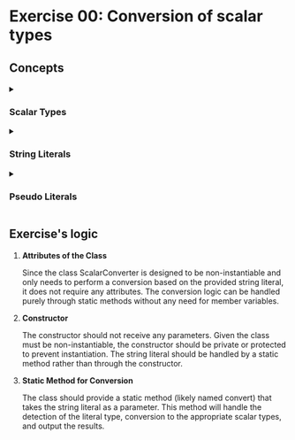# Exercise 00: Conversion of scalar types

## Concepts
<details>
<summary><h3> Scalar Types </h3></summary>

Data types that hold a single value, as opposed to aggregate types like arrays, classes, or structures that can hold multiple values.
Main categories of scalar types:
1. Arithmetic Types
	1.1 Integer Types: Signed(short/int/long/long long) or Unsigned(unsigned short/unsigned int/unsigned long/unsigned long long)
	1.2 Floating-point Types: float/double/long double
2. Character Types
	2.1 Char: Signed char or Unsigned char
	2.2 wchar_t: used for wide characters(larger character sets like Unicode)
	2.3 char16_t and char32_t: used for Unicode characters in UTF-16 and UTF-32 encodings, respectively
3. Boolean Type: bool
4. Pointer Types
	2.1 int*, char*...: These are pointers to specific types
	2.2 void: A generic pointer that can hold the address of any data type
5. Enumerated types (enum)
</details>

<details>
<summary><h3> String Literals </h3></summary>

When we talk about a "string representation of a C++ literal", we're talking about how literals of various types (integers, floats, characters, etc.) are expressed as strings in source code, rather than referring to string literals themselves (char* or std::string).
Let's consider a function that takes a string representation of a literal:

```void processLiteral(const std::string& literal);```

If you call this function, you're passing in a string that represents a literal, not necessarily a literal that is a string. For example:
```
processLiteral("123");       // Represents an integer literal
processLiteral("3.14");      // Represents a floating-point literal
processLiteral("'a'");       // Represents a character literal
processLiteral("\"hello\""); // Represents a string literal
processLiteral("true");      // Represents a boolean literal
```
</details>

<details>
<summary><h3> Pseudo Literals </h3></summary>

In C++, pseudo literals are special values used to represent certain edge cases or special conditions in floating-point arithmetic. They are not numeric values in the usual sense but are part of the floating-point standard to handle cases that cannot be represented by finite floating-point numbers:

1. **Infinity** ('**+inf**' and '**-inf**')

	* **Positive Infinity** ('**+inf**'): Represents a value that is larger than any finite number. This can result from operations like dividing a positive number by zero.
	* **Negative Infinity** ('**-inf**'): Represents a value that is more negative than any finite number. This can result from operations like dividing a negative number by zero.

	In C++, these are represented in floating-point types as:

	* For 'float': '**+inff**' and '**-inff**'
	* For 'double': '**+inf**' and '**-inf**'

2. **NaN** (**Not-a-Number**)

	Represents a value that is undefined or unrepresentable, especially in floating-point calculations. Operations like '0.0 / 0.0' or the square root of a negative number (in a context where complex numbers are not being used) can produce NaN.

	In C++, these are represented in floating-point types as:

	* For 'float': '**nanf**'
	* For 'double': '**nan**'
</details>

## Exercise's logic

1. **Attributes of the Class**

    Since the class ScalarConverter is designed to be non-instantiable and only needs to perform a conversion based on the provided string literal, it does not require any attributes. The conversion logic can be handled purely through static methods without any need for member variables.

2. **Constructor**

    The constructor should not receive any parameters. Given the class must be non-instantiable, the constructor should be private or protected to prevent instantiation. The string literal should be handled by a static method rather than through the constructor.

3. **Static Method for Conversion**

    The class should provide a static method (likely named convert) that takes the string literal as a parameter. This method will handle the detection of the literal type, conversion to the appropriate scalar types, and output the results.


